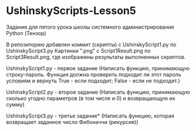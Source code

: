 # UshinskyScripts-Lesson5
Задание для пятого урока школы системного администрирования Python (Тензор)

В репозиторию добавлен коммит (скрипты) с UshinskyScript1.py по UshinskyScript3.py
Картинки ".png" c Script1Result.png по Script3Result.png, где изображены результаты выполненных скриптов.

UshinskyScript1.py - первое задание (Написать функцию, принимающую строку-пароль. Функция должна проверить подходит ли этот пароль условиям и вернуть True - если подходит; False - если не подходит.)  

UshinskyScript2.py - второе задание (Написать функцию, принимающую сколько угодно параметров (в том числе и 0) и возвращающую их сумму)  

UshinskyScript3.py - третье задание* (Написать функцию, которая возвращает заданное число Фибоначчи (рекурсия))
